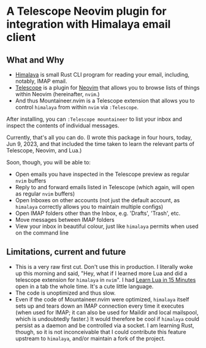 # A Telescope Neovim plugin for integration with Himalaya email client

## What and Why

 - [Himalaya](https://github.com/soywod/himalaya) is small Rust CLI program for reading your email, including, notably, IMAP email. 
 - [Telescope](https://github.com/nvim-telescope/telsecope.nvim) is a plugin for [Neovim](https://neovim.io) that allows you to browse lists of things within Neovim (hereinafter, `nvim`.)
 - And thus Mountaineer.nvim is a Telescope extension that allows you to control `himalaya` from within `nvim` via `:Telescope`.

After installing, you can `:Telescope mountaineer` to list your inbox and inspect the contents of individual messages.

Currently, that's all you can do. (I wrote this package in four hours, today, Jun 9, 2023, and that included the time taken to learn the relevant parts of Telescope, Neovim, and Lua.)

Soon, though, you will be able to:

 - Open emails you have inspected in the Telescope preview as regular `nvim` buffers
 - Reply to and forward emails listed in Telescope (which again, will open as regular `nvim` buffers)
 - Open Inboxes on other accounts (not just the default account, as `himalaya` correctly allows you to maintain multiple configs)
 - Open IMAP folders other than the Inbox, e.g. 'Drafts', 'Trash', etc. 
 - Move messages between IMAP folders
 - View your inbox in beautiful colour, just like `himalaya` permits when used on the command line


## Limitations, current and future

 - This is a very raw first cut. Don't use this in production. I literally woke up this morning and said, "Hey, what if I learned more Lua and did a telescope extension for `himalaya` in `nvim`". I had [Learn Lua in 15 Minutes](https://tylerneylon.com/a/learn-lua/) open in a tab the whole time. It's a cute little language.
 - The code is unoptimized and thus slow.
 - Even if the code of Mountaineer.nvim were optimized, `himalaya` itself sets up and tears down an IMAP connection every time it executes (when used for IMAP; it can also be used for Maildir and local mailspool, which is undoubtedly faster.) It would therefore be cool if `himalaya` could persist as a daemon and be controlled via a socket. I am learning Rust, though, so it is not inconceivable that I could contribute this feature upstream to `himalaya`, and/or maintain a fork of the project. 


